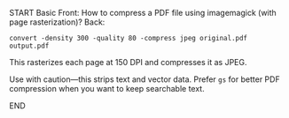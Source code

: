 START
Basic
Front: How to compress a PDF file using imagemagick (with page rasterization)?
Back: 
```
convert -density 300 -quality 80 -compress jpeg original.pdf output.pdf
```

This rasterizes each page at 150 DPI and compresses it as JPEG. 

Use with caution—this strips text and vector data. Prefer `gs` for better PDF compression when you want to keep searchable text.
<!--ID: 1745299611387-->
END
